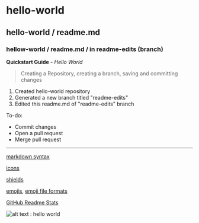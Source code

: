 # hello-world
## hello-world / readme.md
### hellow-world / readme.md / in readme-edits (branch)

**Quickstart Guide** - *Hello World*
> Creating a Repository, creating a branch, saving and committing changes
1. Created hello-world repository
2. Generated a new branch titled "readme-edits"
3. Edited this readme.md of "readme-edits" branch

To-do:
- Commit changes
- Open a pull request
- Merge pull request

---
[markdown syntax](https://www.markdownguide.org/cheat-sheet/#basic-syntax)

[icons](https://simpleicons.org/)

[shields](https://shields.io/)

[emojis](https://emojipedia.org/emoji/), [emoji file formats](https://www.fileformat.info/info/emoji/list.htm)

[GitHub Readme Stats](https://github.com/anuraghazra/github-readme-stats)

![alt text : hello world](https://www.photos-public-domain.com/wp-content/uploads/2018/05/hello-world-768x512.jpg)
